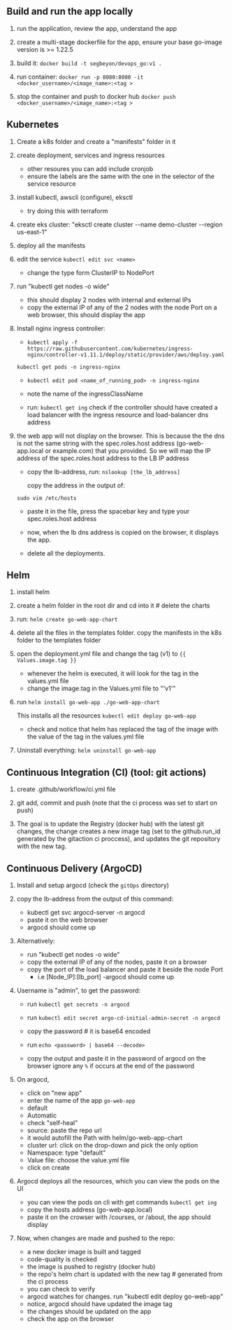 ## Build and run the app locally

1. run the application, review the app, understand the app

2. create a multi-stage dockerfile for the app, ensure your base go-image version is >= 1.22.5

3. build it: 
   ```docker build -t segbeyon/devops_go:v1 . ```

4. run container: 
``` docker run -p 8080:8080 -it <docker_username>/<image_name>:<tag > ```

5. stop the container and push to docker hub
   ``` docker push <docker_username>/<image_name>:<tag > ```


## Kubernetes

1. Create a k8s folder and create a "manifests" folder in it

2. create deployment, services and ingress resources
   - other resoures you can add include cronjob
   - ensure the labels are the same with the one in the 
     selector of the service resource

3. install kubectl, awscli (configure), eksctl
   - try doing this with terraform

4. create eks cluster: "eksctl create cluster --name demo-cluster --region us-east-1"

5. deploy all the manifests

6. edit the service 
   ```kubectl edit svc <name>```
   - change the type form ClusterIP to NodePort

7. run "kubectl get nodes -o wide"
   - this should display 2 nodes with internal and external IPs
   - copy the external IP of any of the 2 nodes with the node Port on a web browser, this should display the app

8. Install nginx ingress controller:
   - ```kubectl apply -f https://raw.githubusercontent.com/kubernetes/ingress-nginx/controller-v1.11.1/deploy/static/provider/aws/deploy.yaml```

   ```kubectl get pods -n ingress-nginx```

   - ```kubectl edit pod <name_of_running_pod> -n ingress-nginx``` 
        
   - note the name of the ingressClassName

   - run: 
     ```kubectl get ing``` 
     check if the controller should have created a load balancer with the ingress resource and load-balancer dns address

9. the web app will not display on the browser. This is because the the dns is not the
   same string with the spec.roles.host address (go-web-app.local or example.com) that
   you provided. So we will map the IP address of the spec.roles.host address to the 
   LB IP address 

   - copy the lb-address, run: 
     ```nslookup [the_lb_address]``` 

     copy the address in the output of:

    ```sudo vim /etc/hosts```

   - paste it in the file, press the spacebar key and type your spec.roles.host address

   - now, when the lb dns address is copied on the browser, it displays the app.
     
   - delete all the deployments.


## Helm

1. install helm

2. create a helm folder in the root dir and cd into it # delete the charts

3. run: 
   ```helm create go-web-app-chart```

4. delete all the files in the templates folder. copy the manifests in the k8s folder to the templates folder

5. open the deployment.yml file and change the tag (v1) to 
   `{{ Values.image.tag }}`
   - whenever the helm is executed, it will look for the tag in the values.yml file
   - change the image.tag in the Values.yml file to "'v1'"

6. run 
   ```helm install go-web-app ./go-web-app-chart``` 
   
   This installs all the resources
      ```kubectl edit deploy go-web-app``` 
   
   - check and notice that helm has replaced the tag of the image with the value of the tag in the values.yml file

7. Uninstall everything: 
   ```helm uninstall go-web-app```



## Continuous Integration (CI) (tool: git actions)

1. create .github/workflow/ci.yml file

2. git add, commit and push (note that the ci process was set to start on push)

3. The goal is to update the Registry (docker hub) with the latest git changes, the change
   creates a new image tag (set to the github.run_id generated by the gitaction ci proccess), and updates the git repository with the new tag.



## Continuous Delivery (ArgoCD)

1. Install and setup argocd (check the `gitOps` directory)

2. copy the lb-address from the output of this command:
   - kubectl get svc argocd-server -n argocd
   - paste it on the web browser
   - argocd should come up

3. Alternatively:
   - run "kubectl get nodes -o wide"
   - copy the external IP of any of the nodes, paste it on a browser
   - copy the port of the load balancer and paste it beside the node Port
     - i.e [Node_IP]:[lb_port]
     -argocd should come up

4. Username is "admin", to get the password:
   - run 
     ```kubectl get secrets -n argocd```
   - run 
      ```kubectl edit secret argo-cd-initial-admin-secret -n argocd```
   - copy the password # it is base64 encoded

   - run 
     ```echo <password> | base64 --decode>```

   - copy the output and paste it in the password of argocd on the browser ignore any `%` if occurs at the end of the password

5. On argocd, 
   - click on "new app"
   - enter the name of the app `go-web-app`
   - default
   - Automatic
   - check "self-heal"
   - source: paste the repo url
   - it would autofill the Path with helm/go-web-app-chart
   - cluster url: click on the drop-down and pick the only option
   - Namespace: type "default"
   - Value file: choose the value.yml file
   - click on create

7. Argocd deploys all the resources, which you can view the pods on the UI
   - you can view the pods on cli with get commands
     ```kubectl get ing```
   - copy the hosts address (go-web-app.local)
   - paste it on the crowser with /courses, or /about, the app should display

8. Now, when changes are made and pushed to the repo:
   - a new docker image is built and tagged
   - code-quality is checked
   - the image is pushed to registry (docker hub)
   - the repo's helm chart is updated with the new tag # generated from the ci process
   - you can check to verify
   - argocd watches for changes. run "kubectl edit deploy go-web-app"
   - notice, argocd should have updated the image tag
   - the changes should be updated on the app 
   - check the app on the browser
